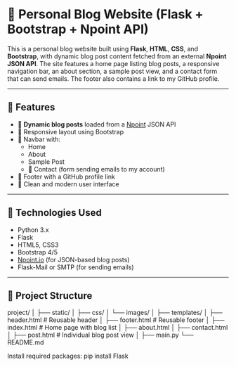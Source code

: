 # 📝 Personal Blog Website (Flask + Bootstrap + Npoint API)

This is a personal blog website built using **Flask**, **HTML**, **CSS**, and **Bootstrap**, with dynamic blog post content fetched from an external **Npoint JSON API**. The site features a home page listing blog posts, a responsive navigation bar, an about section, a sample post view, and a contact form that can send emails. The footer also contains a link to my GitHub profile.

---

## 🚀 Features

- 📰 **Dynamic blog posts** loaded from a [Npoint](https://www.npoint.io/) JSON API
- 📱 Responsive layout using Bootstrap
- 🔗 Navbar with:
    - Home
    - About
    - Sample Post
    -  📧 Contact (form sending emails to my account)
- 🔗 Footer with a GitHub profile link
- 💬 Clean and modern user interface

---

## 🔧 Technologies Used

- Python 3.x
- Flask
- HTML5, CSS3
- Bootstrap 4/5
- [Npoint.io](https://www.npoint.io/) (for JSON-based blog posts)
- Flask-Mail or SMTP (for sending emails)

---

## 📂 Project Structure

project/
│
├── static/
│ ├── css/
│ └── images/
│
├── templates/
│ ├── header.html # Reusable header
│ ├── footer.html # Reusable footer
│ ├── index.html # Home page with blog list
│ ├── about.html
│ ├── contact.html
│ ├── post.html # Individual blog post view
│
├── main.py
└── README.md


Install required packages:
  pip install Flask










